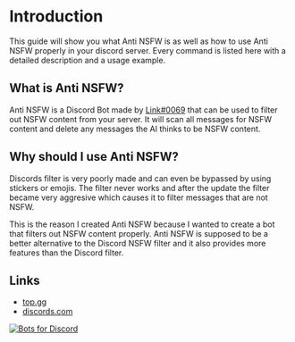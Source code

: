 # Introduction

This guide will show you what Anti NSFW is as well as how to use Anti NSFW properly in your discord server.
Every command is listed here with a detailed description and a usage example.

## What is Anti NSFW?

Anti NSFW is a Discord Bot made by [Link#0069](https://top.gg/user/476662199872651264) that can be used to filter out NSFW content from your server.
It will scan all messages for NSFW content and delete any messages the AI thinks to be NSFW content.

## Why should I use Anti NSFW?

Discords filter is very poorly made and can even be bypassed by using stickers or emojis.
The filter never works and after the update the filter became very aggresive which causes it to filter messages that are not NSFW.

This is the reason I created Anti NSFW because I wanted to create a bot that filters out NSFW content properly.
Anti NSFW is supposed to be a better alternative to the Discord NSFW filter and it also provides more features than the Discord filter.

## Links

* [top.gg](https://top.gg/bot/706054368318980138)
* [discords.com](https://discords.com/bots/bot/706054368318980138)

[![Bots for Discord](https://discords.com/bots/api/bot/706054368318980138/widget)](https://discords.com/bots/bots/706054368318980138)